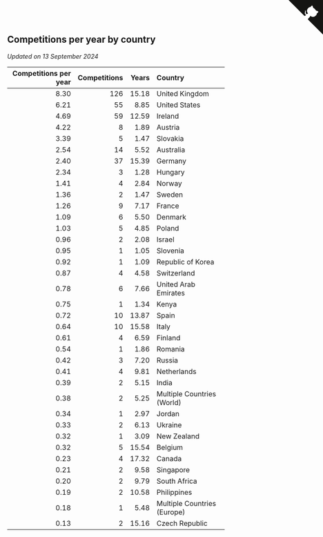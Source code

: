 ## Competitions per year by country

*Updated on 13 September 2024*

| Competitions per year | Competitions | Years | Country |
| ---: | ---: | ---: | :--- |
| 8.30 | 126 | 15.18 | United Kingdom |
| 6.21 | 55 | 8.85 | United States |
| 4.69 | 59 | 12.59 | Ireland |
| 4.22 | 8 | 1.89 | Austria |
| 3.39 | 5 | 1.47 | Slovakia |
| 2.54 | 14 | 5.52 | Australia |
| 2.40 | 37 | 15.39 | Germany |
| 2.34 | 3 | 1.28 | Hungary |
| 1.41 | 4 | 2.84 | Norway |
| 1.36 | 2 | 1.47 | Sweden |
| 1.26 | 9 | 7.17 | France |
| 1.09 | 6 | 5.50 | Denmark |
| 1.03 | 5 | 4.85 | Poland |
| 0.96 | 2 | 2.08 | Israel |
| 0.95 | 1 | 1.05 | Slovenia |
| 0.92 | 1 | 1.09 | Republic of Korea |
| 0.87 | 4 | 4.58 | Switzerland |
| 0.78 | 6 | 7.66 | United Arab Emirates |
| 0.75 | 1 | 1.34 | Kenya |
| 0.72 | 10 | 13.87 | Spain |
| 0.64 | 10 | 15.58 | Italy |
| 0.61 | 4 | 6.59 | Finland |
| 0.54 | 1 | 1.86 | Romania |
| 0.42 | 3 | 7.20 | Russia |
| 0.41 | 4 | 9.81 | Netherlands |
| 0.39 | 2 | 5.15 | India |
| 0.38 | 2 | 5.25 | Multiple Countries (World) |
| 0.34 | 1 | 2.97 | Jordan |
| 0.33 | 2 | 6.13 | Ukraine |
| 0.32 | 1 | 3.09 | New Zealand |
| 0.32 | 5 | 15.54 | Belgium |
| 0.23 | 4 | 17.32 | Canada |
| 0.21 | 2 | 9.58 | Singapore |
| 0.20 | 2 | 9.79 | South Africa |
| 0.19 | 2 | 10.58 | Philippines |
| 0.18 | 1 | 5.48 | Multiple Countries (Europe) |
| 0.13 | 2 | 15.16 | Czech Republic |


<a href="https://github.com/simonkellly/wca_statistics_ireland" class="github-corner" aria-label="View source on Github"><svg width="80" height="80" viewBox="0 0 250 250" style="fill:#151513; color:#fff; position: absolute; top: 0; border: 0; right: 0;" aria-hidden="true"><path d="M0,0 L115,115 L130,115 L142,142 L250,250 L250,0 Z"></path><path d="M128.3,109.0 C113.8,99.7 119.0,89.6 119.0,89.6 C122.0,82.7 120.5,78.6 120.5,78.6 C119.2,72.0 123.4,76.3 123.4,76.3 C127.3,80.9 125.5,87.3 125.5,87.3 C122.9,97.6 130.6,101.9 134.4,103.2" fill="currentColor" style="transform-origin: 130px 106px;" class="octo-arm"></path><path d="M115.0,115.0 C114.9,115.1 118.7,116.5 119.8,115.4 L133.7,101.6 C136.9,99.2 139.9,98.4 142.2,98.6 C133.8,88.0 127.5,74.4 143.8,58.0 C148.5,53.4 154.0,51.2 159.7,51.0 C160.3,49.4 163.2,43.6 171.4,40.1 C171.4,40.1 176.1,42.5 178.8,56.2 C183.1,58.6 187.2,61.8 190.9,65.4 C194.5,69.0 197.7,73.2 200.1,77.6 C213.8,80.2 216.3,84.9 216.3,84.9 C212.7,93.1 206.9,96.0 205.4,96.6 C205.1,102.4 203.0,107.8 198.3,112.5 C181.9,128.9 168.3,122.5 157.7,114.1 C157.9,116.9 156.7,120.9 152.7,124.9 L141.0,136.5 C139.8,137.7 141.6,141.9 141.8,141.8 Z" fill="currentColor" class="octo-body"></path></svg></a><style>.github-corner:hover .octo-arm{animation:octocat-wave 560ms ease-in-out}@keyframes octocat-wave{0%,100%{transform:rotate(0)}20%,60%{transform:rotate(-25deg)}40%,80%{transform:rotate(10deg)}}@media (max-width:500px){.github-corner:hover .octo-arm{animation:none}.github-corner .octo-arm{animation:octocat-wave 560ms ease-in-out}}</style>
